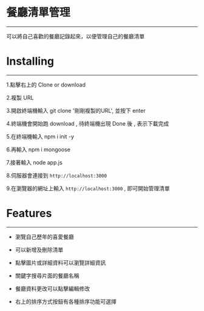 # 餐廳清單管理

***

可以將自己喜歡的餐廳記錄起來，以便管理自己的餐廳清單

# Installing

***

1.點擊右上的 Clone or download

2.複製 URL

3.開啟終端機輸入 git clone '剛剛複製的URL', 並按下 enter

4.終端機會開始跑 download , 待終端機出現 Done 後 , 表示下載完成

5.在終端機輸入 npm i init -y

6.再輸入 npm i mongoose

7.接著輸入 node app.js

8.伺服器會連接到 `http://localhost:3000`

9.在瀏覽器的網址上輸入 `http://localhost:3000` , 即可開始管理清單

# Features

***

+ 瀏覽自己歷年的喜愛餐廳

+ 可以新增及刪除清單

+ 點擊圖片或詳細資料可以瀏覽詳細資訊

+ 關鍵字搜尋片面的餐廳名稱

+ 餐廳資料更改可以點擊編輯修改

+ 右上的排序方式按鈕有各種排序功能可選擇